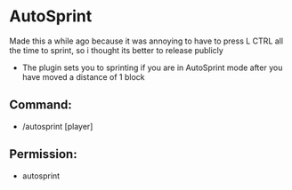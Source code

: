 # AutoSprint
Made this a while ago because it was annoying to have to press L CTRL all the time to sprint, so i thought its better to release publicly
- The plugin sets you to sprinting if you are in AutoSprint mode after you have moved a distance of 1 block 
## Command:
- /autosprint [player]

## Permission:
- autosprint
